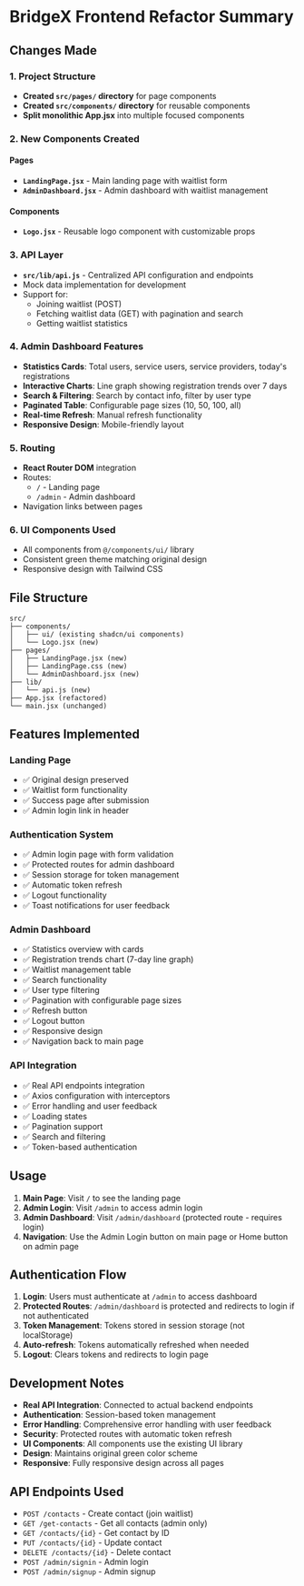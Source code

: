 # BridgeX Frontend Refactor Summary

## Changes Made

### 1. Project Structure
- **Created `src/pages/` directory** for page components
- **Created `src/components/` directory** for reusable components
- **Split monolithic App.jsx** into multiple focused components

### 2. New Components Created

#### Pages
- **`LandingPage.jsx`** - Main landing page with waitlist form
- **`AdminDashboard.jsx`** - Admin dashboard with waitlist management

#### Components
- **`Logo.jsx`** - Reusable logo component with customizable props

### 3. API Layer
- **`src/lib/api.js`** - Centralized API configuration and endpoints
- Mock data implementation for development
- Support for:
  - Joining waitlist (POST)
  - Fetching waitlist data (GET) with pagination and search
  - Getting waitlist statistics

### 4. Admin Dashboard Features
- **Statistics Cards**: Total users, service users, service providers, today's registrations
- **Interactive Charts**: Line graph showing registration trends over 7 days
- **Search & Filtering**: Search by contact info, filter by user type
- **Paginated Table**: Configurable page sizes (10, 50, 100, all)
- **Real-time Refresh**: Manual refresh functionality
- **Responsive Design**: Mobile-friendly layout

### 5. Routing
- **React Router DOM** integration
- Routes:
  - `/` - Landing page
  - `/admin` - Admin dashboard
- Navigation links between pages

### 6. UI Components Used
- All components from `@/components/ui/` library
- Consistent green theme matching original design
- Responsive design with Tailwind CSS

## File Structure
```
src/
├── components/
│   ├── ui/ (existing shadcn/ui components)
│   └── Logo.jsx (new)
├── pages/
│   ├── LandingPage.jsx (new)
│   ├── LandingPage.css (new)
│   └── AdminDashboard.jsx (new)
├── lib/
│   └── api.js (new)
├── App.jsx (refactored)
└── main.jsx (unchanged)
```

## Features Implemented

### Landing Page
- ✅ Original design preserved
- ✅ Waitlist form functionality
- ✅ Success page after submission
- ✅ Admin login link in header

### Authentication System
- ✅ Admin login page with form validation
- ✅ Protected routes for admin dashboard
- ✅ Session storage for token management
- ✅ Automatic token refresh
- ✅ Logout functionality
- ✅ Toast notifications for user feedback

### Admin Dashboard
- ✅ Statistics overview with cards
- ✅ Registration trends chart (7-day line graph)
- ✅ Waitlist management table
- ✅ Search functionality
- ✅ User type filtering
- ✅ Pagination with configurable page sizes
- ✅ Refresh button
- ✅ Logout button
- ✅ Responsive design
- ✅ Navigation back to main page

### API Integration
- ✅ Real API endpoints integration
- ✅ Axios configuration with interceptors
- ✅ Error handling and user feedback
- ✅ Loading states
- ✅ Pagination support
- ✅ Search and filtering
- ✅ Token-based authentication

## Usage

1. **Main Page**: Visit `/` to see the landing page
2. **Admin Login**: Visit `/admin` to access admin login
3. **Admin Dashboard**: Visit `/admin/dashboard` (protected route - requires login)
4. **Navigation**: Use the Admin Login button on main page or Home button on admin page

## Authentication Flow

1. **Login**: Users must authenticate at `/admin` to access dashboard
2. **Protected Routes**: `/admin/dashboard` is protected and redirects to login if not authenticated
3. **Token Management**: Tokens stored in session storage (not localStorage)
4. **Auto-refresh**: Tokens automatically refreshed when needed
5. **Logout**: Clears tokens and redirects to login page

## Development Notes

- **Real API Integration**: Connected to actual backend endpoints
- **Authentication**: Session-based token management
- **Error Handling**: Comprehensive error handling with user feedback
- **Security**: Protected routes with automatic token refresh
- **UI Components**: All components use the existing UI library
- **Design**: Maintains original green color scheme
- **Responsive**: Fully responsive design across all pages

## API Endpoints Used

- `POST /contacts` - Create contact (join waitlist)
- `GET /get-contacts` - Get all contacts (admin only)
- `GET /contacts/{id}` - Get contact by ID
- `PUT /contacts/{id}` - Update contact
- `DELETE /contacts/{id}` - Delete contact
- `POST /admin/signin` - Admin login
- `POST /admin/signup` - Admin signup
